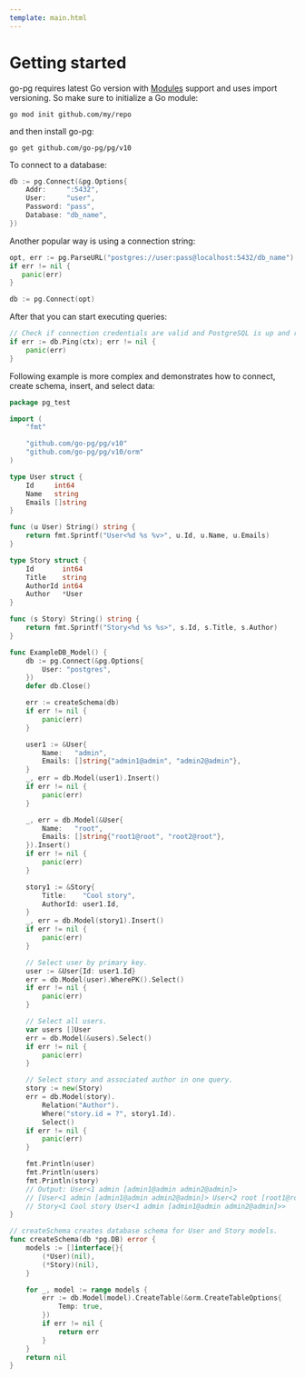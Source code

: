 ```yaml
---
template: main.html
---
```


# Getting started

go-pg requires latest Go version with [Modules](https://github.com/golang/go/wiki/Modules) support
and uses import versioning. So make sure to initialize a Go module:

```shell
go mod init github.com/my/repo
```

and then install go-pg:

```shell
go get github.com/go-pg/pg/v10
```

To connect to a database:

```go
db := pg.Connect(&pg.Options{
    Addr:     ":5432",
    User:     "user",
    Password: "pass",
    Database: "db_name",
})
```

Another popular way is using a connection string:

```go
opt, err := pg.ParseURL("postgres://user:pass@localhost:5432/db_name")
if err != nil {
   panic(err)
}

db := pg.Connect(opt)
```

After that you can start executing queries:

```go
// Check if connection credentials are valid and PostgreSQL is up and running.
if err := db.Ping(ctx); err != nil {
    panic(err)
}
```

Following example is more complex and demonstrates how to connect, create schema, insert, and select
data:

```go
package pg_test

import (
    "fmt"

    "github.com/go-pg/pg/v10"
    "github.com/go-pg/pg/v10/orm"
)

type User struct {
    Id     int64
    Name   string
    Emails []string
}

func (u User) String() string {
    return fmt.Sprintf("User<%d %s %v>", u.Id, u.Name, u.Emails)
}

type Story struct {
    Id       int64
    Title    string
    AuthorId int64
    Author   *User
}

func (s Story) String() string {
    return fmt.Sprintf("Story<%d %s %s>", s.Id, s.Title, s.Author)
}

func ExampleDB_Model() {
    db := pg.Connect(&pg.Options{
        User: "postgres",
    })
    defer db.Close()

    err := createSchema(db)
    if err != nil {
        panic(err)
    }

    user1 := &User{
        Name:   "admin",
        Emails: []string{"admin1@admin", "admin2@admin"},
    }
    _, err = db.Model(user1).Insert()
    if err != nil {
        panic(err)
    }

    _, err = db.Model(&User{
        Name:   "root",
        Emails: []string{"root1@root", "root2@root"},
    }).Insert()
    if err != nil {
        panic(err)
    }

    story1 := &Story{
        Title:    "Cool story",
        AuthorId: user1.Id,
    }
    _, err = db.Model(story1).Insert()
    if err != nil {
        panic(err)
    }

    // Select user by primary key.
    user := &User{Id: user1.Id}
    err = db.Model(user).WherePK().Select()
    if err != nil {
        panic(err)
    }

    // Select all users.
    var users []User
    err = db.Model(&users).Select()
    if err != nil {
        panic(err)
    }

    // Select story and associated author in one query.
    story := new(Story)
    err = db.Model(story).
        Relation("Author").
        Where("story.id = ?", story1.Id).
        Select()
    if err != nil {
        panic(err)
    }

    fmt.Println(user)
    fmt.Println(users)
    fmt.Println(story)
    // Output: User<1 admin [admin1@admin admin2@admin]>
    // [User<1 admin [admin1@admin admin2@admin]> User<2 root [root1@root root2@root]>]
    // Story<1 Cool story User<1 admin [admin1@admin admin2@admin]>>
}

// createSchema creates database schema for User and Story models.
func createSchema(db *pg.DB) error {
    models := []interface{}{
        (*User)(nil),
        (*Story)(nil),
    }

    for _, model := range models {
        err := db.Model(model).CreateTable(&orm.CreateTableOptions{
            Temp: true,
        })
        if err != nil {
            return err
        }
    }
    return nil
}
```

